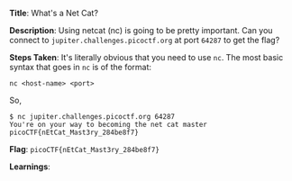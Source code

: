 
**Title**: What's a Net Cat?

**Description**:
Using netcat (nc) is going to be pretty important. Can you connect to `jupiter.challenges.picoctf.org` at port `64287` to get the flag?


**Steps Taken**:
It's literally obvious that you need to use `nc`.
The most basic syntax that goes in `nc` is of the format:
```
nc <host-name> <port>
```

So,
```
$ nc jupiter.challenges.picoctf.org 64287
You're on your way to becoming the net cat master
picoCTF{nEtCat_Mast3ry_284be8f7}
```


**Flag**: `picoCTF{nEtCat_Mast3ry_284be8f7}`

**Learnings**: